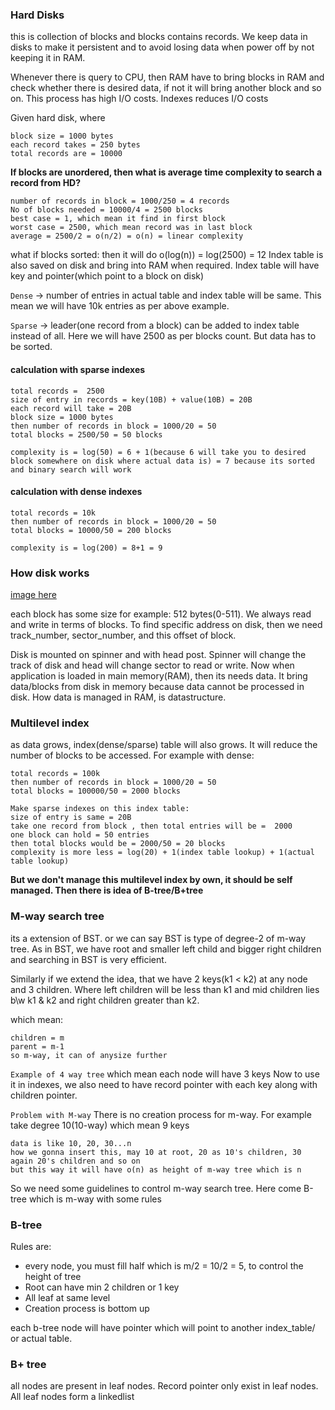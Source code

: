 ### Hard Disks
this is collection of blocks and blocks contains records. We keep data in disks to make it persistent and to avoid losing data when power off by not keeping it in RAM.

Whenever there is query to CPU, then RAM have to bring blocks in RAM and check whether there is desired data, if not it will bring another block and so on. This process has high I/O costs. Indexes reduces I/O costs

Given hard disk, where 
```
block size = 1000 bytes
each record takes = 250 bytes
total records are = 10000
```
**If blocks are unordered, then what is average time complexity to search a record from HD?**

```
number of records in block = 1000/250 = 4 records
No of blocks needed = 10000/4 = 2500 blocks 
best case = 1, which mean it find in first block
worst case = 2500, which mean record was in last block
average = 2500/2 = o(n/2) = o(n) = linear complexity
```

what if blocks sorted: then it will do o(log(n)) = log(2500) = 12
Index table is also saved on disk and bring into RAM when required. Index table will have key and pointer(which point to a block on disk)

`Dense` -> number of entries in actual table and index table will be same. This mean we will have 10k entries as per above example.

`Sparse` -> leader(one record from a block) can be added to index table instead of all. Here we will have 2500 as per blocks count. But data has to be sorted.

#### calculation with sparse indexes
```
total records =  2500
size of entry in records = key(10B) + value(10B) = 20B
each record will take = 20B
block size = 1000 bytes
then number of records in block = 1000/20 = 50
total blocks = 2500/50 = 50 blocks

complexity is = log(50) = 6 + 1(because 6 will take you to desired block somewhere on disk where actual data is) = 7 because its sorted and binary search will work  
```

#### calculation with dense indexes

```
total records = 10k
then number of records in block = 1000/20 = 50
total blocks = 10000/50 = 200 blocks

complexity is = log(200) = 8+1 = 9
```

### How disk works
[image here](https://drive.google.com/file/d/1-RPD4OcvAOd5yEQNeO4HPh5A7DMiX0zb/view)

each block has some size for example: 512 bytes(0-511). We always read and write in terms of blocks.
To find specific address on disk, then we need track_number, sector_number, and this offset of block.

Disk is mounted on spinner and with head post. Spinner will change the track of disk and head will change sector to read or write.
Now when application is loaded in main memory(RAM), then its needs data. It bring data/blocks from disk in memory because data cannot be processed in disk. How data is managed in RAM, is datastructure.

### Multilevel index
as data grows, index(dense/sparse) table will also grows. It will reduce the number of blocks to be accessed. For example with dense: 

```
total records = 100k
then number of records in block = 1000/20 = 50
total blocks = 100000/50 = 2000 blocks

Make sparse indexes on this index table:
size of entry is same = 20B
take one record from block , then total entries will be =  2000
one block can hold = 50 entries
then total blocks would be = 2000/50 = 20 blocks
complexity is more less = log(20) + 1(index table lookup) + 1(actual table lookup)
```
**But we don't manage this multilevel index by own, it should be self managed. Then there is idea of B-tree/B+tree**

### M-way search tree 
its a extension of BST. or we can say BST is type of degree-2 of m-way tree. As in BST, we have root and smaller left child and bigger right children and searching in BST is very efficient.

Similarly if we extend the idea, that we have 2 keys(k1 < k2) at any node  and 3 children. Where left children will be less than k1 and mid children lies b\w k1 & k2 and right children greater than k2.

which mean:
```
children = m
parent = m-1
so m-way, it can of anysize further
```

`Example of 4 way tree` which mean each node will have 3 keys
Now to use it in indexes, we also need to have record pointer with each key along with children pointer.

`Problem with M-way`
There is no creation process for m-way. For example take degree 10(10-way) which mean 9 keys
```
data is like 10, 20, 30...n
how we gonna insert this, may 10 at root, 20 as 10's children, 30 again 20's children and so on
but this way it will have o(n) as height of m-way tree which is n 
```

So we need some guidelines to control m-way search tree. Here come B-tree which is m-way with some rules

### B-tree
Rules are:

- every node, you must fill half which is m/2 = 10/2 = 5, to control the height of tree 
- Root can have min 2 children or 1 key
- All leaf at same level
- Creation process is bottom up

each b-tree node will have pointer which will point to another index_table/ or actual table.

### B+ tree
all nodes are present in leaf nodes. Record pointer only exist in leaf nodes. All leaf nodes form a linkedlist